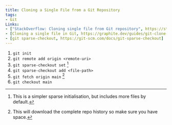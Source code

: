 ```yaml
---
title: Cloning a Single File from a Git Repository
tags:
- Git
Links:
- ["StackOverflow: Cloning single file from Git repository", https://stackoverflow.com/a/78875479]
- [Cloning a single file in Git, https://graphite.dev/guides/git-clone-single-file]
- [git sparse-checkout, https://git-scm.com/docs/git-sparse-checkout]
---
```

1. ```git init```
2. ```git remote add origin <remote-uri>```
3. ```git sparse-checkout set``` [^1]
4. ```git sparse-checkout add <file-path>```
5. ```git fetch origin main``` [^2]
6. ```git checkout main```
[^1]: This is a simpler sparse initialisation, but includes more files by default.
[^2]: This will download the complete repo history so make sure you have space.
